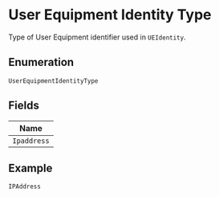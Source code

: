 
# User Equipment Identity Type

Type of User Equipment identifier used in `UEIdentity`.

## Enumeration

`UserEquipmentIdentityType`

## Fields

| Name |
|  --- |
| `Ipaddress` |

## Example

```
IPAddress
```

